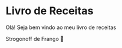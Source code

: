 # Livro de Receitas 

Olá! Seja bem vindo ao meu livro de receitas

Strogonoff de Frango :hamburger:
